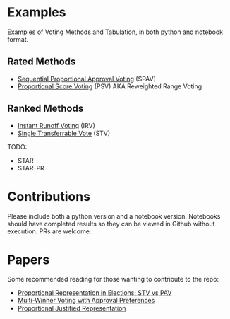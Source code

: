 # Examples

Examples of Voting Methods and Tabulation, in both python and notebook format. 

## Rated Methods

- [Sequential Proportional Approval Voting](https://electowiki.org/wiki/Proportional_approval_voting) (SPAV)
- [Proportional Score Voting](https://electowiki.org/wiki/Reweighted_Range_Voting) (PSV) AKA Reweighted Range Voting

## Ranked Methods

- [Instant Runoff Voting](https://electowiki.org/wiki/Instant-runoff_voting) (IRV)
- [Single Transferrable Vote](https://electowiki.org/wiki/Single_transferable_vote) (STV)

TODO:

- STAR
- STAR-PR

# Contributions

Please include both a python version and a notebook version. Notebooks should have completed results so they can be viewed in Github without execution. 
PRs are welcome.

# Papers

Some recommended reading for those wanting to contribute to the repo:

- [Proportional Representation in Elections: STV vs PAV](https://www.ifaamas.org/Proceedings/aamas2019/pdfs/p1946.pdf)
- [Multi-Winner Voting with Approval Preferences](https://arxiv.org/pdf/2007.01795.pdf)
- [Proportional Justiﬁed Representation](https://ojs.aaai.org/index.php/AAAI/article/download/10611/10470)
